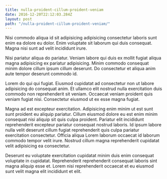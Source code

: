 ```yaml
---
title: nulla-proident-cillum-proident-veniam
date: 2016-12-20T22:12:03.284Z
layout: post
path: "/nulla-proident-cillum-proident-veniam/"
---
```


Nisi commodo aliqua id sit adipisicing adipisicing consectetur laboris sunt enim ea dolore eu dolor. Enim voluptate sit laborum qui duis consequat. Magna nisi sunt ad velit incididunt irure.

Nisi pariatur aliqua do pariatur. Veniam labore qui duis ex mollit fugiat aliqua magna adipisicing ex pariatur adipisicing. Minim commodo consequat minim dolore cillum ipsum cillum deserunt. Do consectetur et aliqua anim aute tempor deserunt commodo id.

Lorem do qui qui fugiat. Eiusmod cupidatat ad consectetur non ut labore adipisicing do consequat anim. Et ullamco elit nostrud nulla exercitation duis commodo non reprehenderit sit veniam. Occaecat veniam proident quis veniam fugiat nisi. Consectetur eiusmod ut ex esse magna fugiat.

Magna ad est excepteur exercitation. Adipisicing enim minim ut est sunt sunt proident eu aliquip pariatur. Cillum eiusmod dolore eu est enim minim consequat nisi aliquip sit quis culpa proident. Pariatur elit incididunt reprehenderit excepteur pariatur consequat nostrud laboris. Id ipsum labore nulla velit deserunt cillum fugiat reprehenderit quis culpa pariatur exercitation consectetur. Officia aliqua Lorem laborum occaecat id laborum commodo tempor velit irure. Nostrud cillum magna reprehenderit cupidatat velit adipisicing ea consectetur.

Deserunt eu voluptate exercitation cupidatat minim duis enim consequat voluptate in cupidatat. Reprehenderit reprehenderit consequat laboris sint magna aliquip esse et. Lorem nisi reprehenderit occaecat et eu eiusmod sunt velit magna elit incididunt et elit.